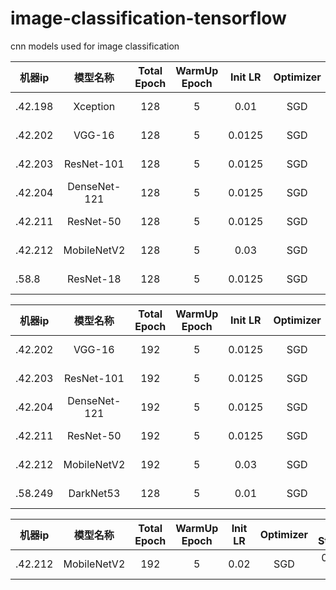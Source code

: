 # image-classification-tensorflow
cnn models used for image classification


|  机器ip   | 模型名称  |  Total Epoch   | WarmUp Epoch  |  Init LR   | Optimizer  |  Eval Stat/Epoch |
|  ----  | :----:  |  :----:  | :----:  |  :----:  | :----:  |  :----:  |
| .42.198 | Xception | 128 | 5 | 0.01 | SGD | 0.69310 / 84 |
| .42.202 | VGG-16 | 128 | 5 | 0.0125 | SGD | 0.71685 / 128 |
| .42.203 | ResNet-101 | 128 | 5 | 0.0125 | SGD | 0.75602 / 128 |
| .42.204 | DenseNet-121 | 128 | 5 | 0.0125 | SGD | 0.70053 / 128 |
| .42.211 | ResNet-50 | 128 | 5 | 0.0125 | SGD | 0.74660 / 128 |
| .42.212 | MobileNetV2 | 128 | 5 | 0.03 | SGD | 0.704531 / 128 |
| .58.8 | ResNet-18 | 128 | 5 | 0.0125 | SGD | 0.69476 / 128 |

|  机器ip   | 模型名称  |  Total Epoch   | WarmUp Epoch  |  Init LR   | Optimizer  |  Eval Stat/Epoch |
|  ----  | :----:  |  :----:  | :----:  |  :----:  | :----:  |  :----:  |
| .42.202 | VGG-16 | 192 | 5 | 0.0125 | SGD | 0.58795 / 96 |
| .42.203 | ResNet-101 | 192 | 5 | 0.0125 | SGD | 0.61218/ 56 |
| .42.204 | DenseNet-121 | 192 | 5 | 0.0125 | SGD | 0.69794 / 180 |
| .42.211 | ResNet-50 | 192 | 5 | 0.0125 | SGD | 0.74214 / 184 |
| .42.212 | MobileNetV2 | 192 | 5 | 0.03 | SGD | 0.69936 / 192 |
| .58.249 | DarkNet53 | 128 | 5 | 0.01 | SGD | None / None |

|  机器ip   | 模型名称  |  Total Epoch   | WarmUp Epoch  |  Init LR   | Optimizer  |  Eval Stat/Epoch |
|  ----  | :----:  |  :----:  | :----:  |  :----:  | :----:  |  :----:  |
| .42.212 | MobileNetV2 | 192 | 5 | 0.02 | SGD | 0.64175 / 80 |